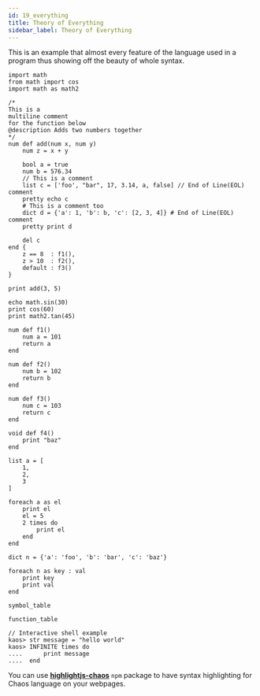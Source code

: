 ```yaml
---
id: 19_everything
title: Theory of Everything
sidebar_label: Theory of Everything
---
```


This is an example that almost every feature of the language used in a program thus
showing off the beauty of whole syntax.

```chaos
import math
from math import cos
import math as math2

/*
This is a
multiline comment
for the function below
@description Adds two numbers together
*/
num def add(num x, num y)
    num z = x + y

    bool a = true
    num b = 576.34
    // This is a comment
    list c = ['foo', "bar", 17, 3.14, a, false] // End of Line(EOL) comment
    pretty echo c
    # This is a comment too
    dict d = {'a': 1, 'b': b, 'c': [2, 3, 4]} # End of Line(EOL) comment
    pretty print d

    del c
end {
    z == 8  : f1(),
    z > 10  : f2(),
    default : f3()
}

print add(3, 5)

echo math.sin(30)
print cos(60)
print math2.tan(45)

num def f1()
    num a = 101
    return a
end

num def f2()
    num b = 102
    return b
end

num def f3()
    num c = 103
    return c
end

void def f4()
    print "baz"
end

list a = [
    1,
    2,
    3
]

foreach a as el
    print el
    el = 5
    2 times do
        print el
    end
end

dict n = {'a': 'foo', 'b': 'bar', 'c': 'baz'}

foreach n as key : val
    print key
    print val
end

symbol_table

function_table

// Interactive shell example
kaos> str message = "hello world"
kaos> INFINITE times do
....      print message
....  end
```

You can use [**highlightjs-chaos**](https://www.npmjs.com/package/highlightjs-chaos) `npm` package to
have syntax highlighting for Chaos language on your webpages.

